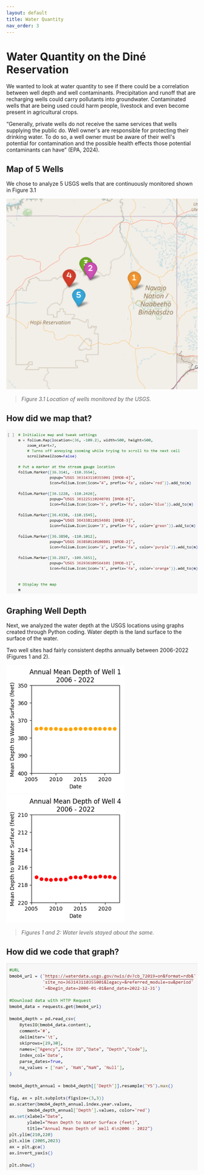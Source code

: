 ```yaml
---
layout: default
title: Water Quantity
nav_order: 3
---
```


# Water Quantity on the Diné Reservation

We wanted to look at water quantity to see if there could be a correlation between well depth and well contaminants.  Precipitation and runoff that are recharging wells could carry pollutants into groundwater. Contaminated wells that are being used could harm people, livestock and even become present in agricultural crops.  

“Generally, private wells do not receive the same services that wells supplying the public do. Well owner's are responsible for protecting their drinking water. To do so, a well owner must be aware of their well's potential for contamination and the possible health effects those potential contaminants can have” (EPA, 2024).


## Map of 5 Wells
We chose to analyze 5 USGS wells that are continuously monitored shown in Figure 3.1 

![Map Well Depth](https://github.com/cu-esiil-edu/MSUDenver-DineWaterQuality2023/blob/main/img/mapWellDepth.png?raw=true "Map of Well Depth")

> *Figure 3.1 Location of wells monitored by the USGS.*

## How did we map that?

[![Depth Data Code](https://github.com/cu-esiil-edu/MSUDenver-DineWaterQuality2023/blob/main/img/DepthDataCode3.jpg?raw=true)](https://github.com/cu-esiil-edu/MSUDenver-DineWaterQuality2023/blob/37589d1e18ce6453b6cbf0a742ee1bc02605208a/Copy_of_ESIIL_Depth_Data.ipynb)

## Graphing Well Depth

Next, we analyzed the water depth at the USGS locations using graphs created through Python coding.  Water depth is the land surface to the surface of the water.  

Two well sites had fairly consistent depths annually between 2006-2022 (Figures 1 and 2).

![Map of Well 1](https://github.com/cu-esiil-edu/MSUDenver-DineWaterQuality2023/blob/main/img/DepthWell1.png?raw=true)
![Map of Well 4](https://github.com/cu-esiil-edu/MSUDenver-DineWaterQuality2023/blob/main/img/DepthWell4.png?raw=true)

> *Figures 1 and 2: Water levels stayed about the same.*

## How did we code that graph?

[![Depth Data Code](https://github.com/cu-esiil-edu/MSUDenver-DineWaterQuality2023/blob/main/img/DepthDataCode4.jpg?raw=true)](https://github.com/cu-esiil-edu/MSUDenver-DineWaterQuality2023/blob/37589d1e18ce6453b6cbf0a742ee1bc02605208a/Copy_of_ESIIL_Depth_Data.ipynb)


